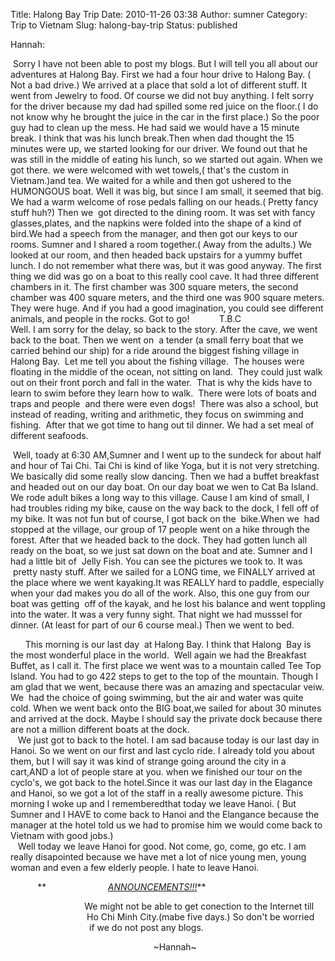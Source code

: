 Title: Halong Bay Trip
Date: 2010-11-26 03:38
Author: sumner
Category: Trip to Vietnam
Slug: halong-bay-trip
Status: published

Hannah:

 Sorry I have not been able to post my blogs. But I will tell you all
about our adventures at Halong Bay. First we had a four hour drive to
Halong Bay. ( Not a bad drive.) We arrived at a place that sold a lot of
different stuff. It went from Jewelry to food. Of course we did not buy
anything. I felt sorry for the driver because my dad had spilled some
red juice on the floor.( I do not know why he brought the juice in the
car in the first place.) So the poor guy had to clean up the mess. He
had said we would have a 15 minute break. I think that was his lunch
break.Then when dad thought the 15 minutes were up, we started looking
for our driver. We found out that he was still in the middle of eating
his lunch, so we started out again. When we got there. we were welcomed
with wet towels,( that's the custom in Vietnam.)and tea. We waited for a
while and then got ushered to the HUMONGOUS boat. Well it was big, but
since I am small, it seemed that big. We had a warm welcome of rose
pedals falling on our heads.( Pretty fancy stuff huh?) Then we  got
directed to the dining room. It was set with fancy glasses,plates, and
the napkins were folded into the shape of a kind of bird.We had a speech
from the manager, and then got our keys to our rooms. Sumner and I
shared a room together.( Away from the adults.) We looked at our room,
and then headed back upstairs for a yummy buffet lunch. I do not
remember what there was, but it was good anyway. The first thing we did
was go on a boat to this really cool cave. It had three different
chambers in it. The first chamber was 300 square meters, the second
chamber was 400 square meters, and the third one was 900 square meters.
They were huge. And if you had a good imagination, you could see
different animals, and people in the rocks. Got to go!            T.B.C  
Well. I am sorry for the delay, so back to the story. After the cave, we
went back to the boat. Then we went on  a tender (a small ferry boat
that we carried behind our ship) for a ride around the biggest fishing
village in Halong Bay.  Let me tell you about the fishing village.  The
houses were floating in the middle of the ocean, not sitting on land. 
They could just walk out on their front porch and fall in the water. 
That is why the kids have to learn to swim before they learn how to
walk.  There were lots of boats and traps and people  and there were
even dogs!  There was also a school, but instead of reading, writing and
arithmetic, they focus on swimming and fishing.  After that we got time
to hang out til dinner. We had a set meal of different seafoods.

 Well, toady at 6:30 AM,Sumner and I went up to the sundeck for about
half and hour of Tai Chi. Tai Chi is kind of like Yoga, but it is not
very stretching. We basically did some really slow dancing. Then we had
a buffet breakfast and headed out on our day boat. On our day boat we
wen to Cat Ba Island. We rode adult bikes a long way to this village.
Cause I am kind of small, I had troubles riding my bike, cause on the
way back to the dock, I fell off of my bike. It was not fun but of
course, I got back on the  bike.When we  had stopped at the village, our
group of 17 people went on a hike through the forest. After that we
headed back to the dock. They had gotten lunch all ready on the boat, so
we just sat down on the boat and ate. Sumner and I had a little bit of 
Jelly Fish. You can see the pictures we took to. It was  pretty nasty
stuff. After we sailed for a LONG time, we FINALLY arrived at the place
where we went kayaking.It was REALLY hard to paddle, especially when
your dad makes you do all of the work. Also, this one guy from our boat
was getting  off of the kayak, and he lost his balance and went toppling
into the water. It was a very funny sight. That night we had musssel for
dinner. (At least for part of our 6 course meal.) Then we went to bed.

      This morning is our last day  at Halong Bay. I think that Halong 
Bay is the most wonderful place in the world.  Well again we had
the Breakfast Buffet, as I call it. The first place we went was to a
mountain called Tee Top Island. You had to go 422 steps to get to the
top of the mountain. Though I am glad that we went, because there was an
amazing and spectacular veiw. We  had the choice of going swimming, but
the air and water was quite cold. When we went back onto the BIG boat,we
sailed for about 30 minutes and arrived at the dock. Maybe I should say
the private dock because there are not a million different boats at the
dock.  
   We just got to back to the hotel. I am sad bacause today is our last
day in Hanoi. So we went on our first and last cyclo ride. I already
told you about them, but I will say it was kind of strange going around
the city in a cart,AND a lot of people stare at you. when we finished
our tour on the cyclo's, we got back to the hotel.Since it was our last
day in the Elagance and Hanoi, so we got a lot of the staff in a really
awesome picture. This morning I woke up and I rememberedthat today we
leave Hanoi. ( But Sumner and I HAVE to come back to Hanoi and the
Elangance because the manager at the hotel told us we had to promise him
we would come back to Vietnam with good jobs.)   
   Well today we leave Hanoi for good. Not come, go, come, go etc. I am
really disapointed because we have met a lot of nice young men, young
woman and even a few elderly people. I hate to leave Hanoi.

           **                         *<u>ANNOUNCEMENTS!!!</u>***

                              We might not be able to get conection to
the Internet till  
                               Ho Chi Minh City.(mabe five days.) So
don't be worried  
                                if we do not post any blogs.

                                                          \~Hannah\~

                              
